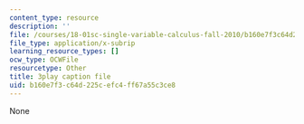 ```yaml
---
content_type: resource
description: ''
file: /courses/18-01sc-single-variable-calculus-fall-2010/b160e7f3c64d225cefc4ff67a55c3ce8_sRIDVAcoG5A.srt
file_type: application/x-subrip
learning_resource_types: []
ocw_type: OCWFile
resourcetype: Other
title: 3play caption file
uid: b160e7f3-c64d-225c-efc4-ff67a55c3ce8
---
```

None

